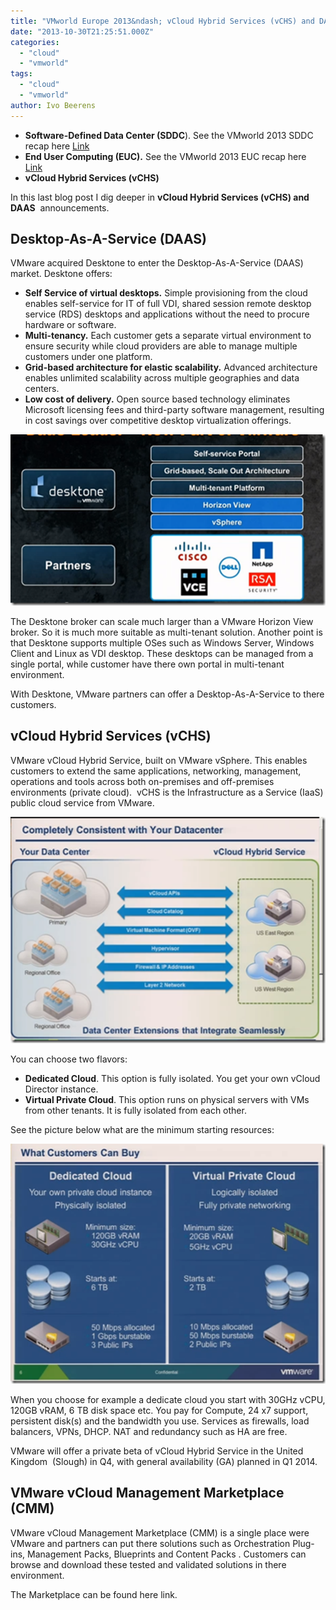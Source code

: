 ```yaml
---
title: "VMworld Europe 2013&ndash; vCloud Hybrid Services (vCHS) and DAAS recap"
date: "2013-10-30T21:25:51.000Z"
categories: 
  - "cloud"
  - "vmworld"
tags: 
  - "cloud"
  - "vmworld"
author: Ivo Beerens
---
```


- **Software-Defined Data Center (SDDC**). See the VMworld 2013 SDDC recap here [Link](https://www.ivobeerens.nl/2013/10/20/vmworld-europe-2013the-software-defined-data-center-sddc-recap/)
- **End User Computing (EUC).** See the VMworld 2013 EUC recap here [Link](https://www.ivobeerens.nl/2013/10/23/vmworld-europe-2013-end-user-computing-euc-recap/)
- **vCloud Hybrid Services (vCHS)**

In this last blog post I dig deeper in **vCloud Hybrid Services (vCHS) and DAAS**  announcements.

## Desktop-As-A-Service (DAAS)

VMware acquired Desktone to enter the Desktop-As-A-Service (DAAS) market. Desktone offers:

- **Self Service of virtual desktops.** Simple provisioning from the cloud enables self-service for IT of full VDI, shared session remote desktop service (RDS) desktops and applications without the need to procure hardware or software.
- **Multi-tenancy.** Each customer gets a separate virtual environment to ensure security while cloud providers are able to manage multiple customers under one platform.
- **Grid-based architecture for elastic scalability.** Advanced architecture enables unlimited scalability across multiple geographies and data centers.
- **Low cost of delivery.** Open source based technology eliminates Microsoft licensing fees and third-party software management, resulting in cost savings over competitive desktop virtualization offerings.

[![image_thumb6_thumb[1]](images/image_thumb6_thumb1_thumb.png "image_thumb6_thumb[1]")](images/image_thumb6_thumb1.png)

The Desktone broker can scale much larger than a VMware Horizon View broker. So it is much more suitable as multi-tenant solution. Another point is that Desktone supports multiple OSes such as Windows Server, Windows Client and Linux as VDI desktop. These desktops can be managed from a single portal, while customer have there own portal in multi-tenant environment.

With Desktone, VMware partners can offer a Desktop-As-A-Service to there customers.

## vCloud Hybrid Services (vCHS)

VMware vCloud Hybrid Service, built on VMware vSphere. This enables customers to extend the same applications, networking, management, operations and tools across both on-premises and off-premises environments (private cloud).  vCHS is the Infrastructure as a Service (IaaS) public cloud service from VMware. 

[![image_thumb3](images/image_thumb3_thumb1.png "image_thumb3")](images/image_thumb32.png)

You can choose two flavors:

- **Dedicated Cloud**. This option is fully isolated. You get your own vCloud Director instance. 
- **Virtual Private Cloud**. This option runs on physical servers with VMs from other tenants. It is fully isolated from each other.

See the picture below what are the minimum starting resources:

[![image_thumb7](images/image_thumb7_thumb1.png "image_thumb7")](images/image_thumb72.png)

When you choose for example a dedicate cloud you start with 30GHz vCPU, 120GB vRAM, 6 TB disk space etc. You pay for Compute, 24 x7 support, persistent disk(s) and the bandwidth you use. Services as firewalls, load balancers, VPNs, DHCP. NAT and redundancy such as HA are free.

VMware will offer a private beta of vCloud Hybrid Service in the United Kingdom  (Slough) in Q4, with general availability (GA) planned in Q1 2014.

## VMware vCloud Management Marketplace (CMM)

VMware vCloud Management Marketplace (CMM) is a single place were VMware and partners can put there solutions such as Orchestration Plug-ins, Management Packs, Blueprints and Content Packs . Customers can browse and download these tested and validated solutions in there environment.

The Marketplace can be found here link.



